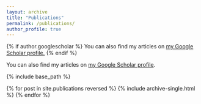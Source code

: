 ```yaml
---
layout: archive
title: "Publications"
permalink: /publications/
author_profile: true
---
```


{% if author.googlescholar %}
  You can also find my articles on <u><a href="{{author.googlescholar}}">my Google Scholar profile</a>.</u>
{% endif %}

You can also find my articles on [my Google Scholar profile](https://scholar.google.com/citations?user=kFroAXEAAAAJ).

{% include base_path %}

{% for post in site.publications reversed %}
  {% include archive-single.html %}
{% endfor %}
